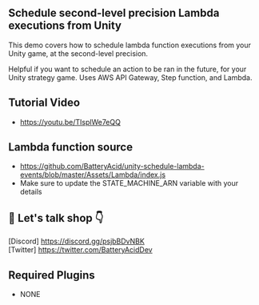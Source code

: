 ## Schedule second-level precision Lambda executions from Unity


This demo covers how to schedule lambda function executions from your Unity game, at the second-level precision.

Helpful if you want to schedule an action to be ran in the future, for your Unity strategy game.  Uses AWS API Gateway, Step function, and Lambda.


## Tutorial Video  

* https://youtu.be/TIsplWe7eQQ  


## Lambda function source

* https://github.com/BatteryAcid/unity-schedule-lambda-events/blob/master/Assets/Lambda/index.js
* Make sure to update the STATE_MACHINE_ARN variable with your details

## 👋 Let's talk shop 👇  
[Discord] https://discord.gg/psjbBDvNBK  
[Twitter] https://twitter.com/BatteryAcidDev

## Required Plugins

* NONE
